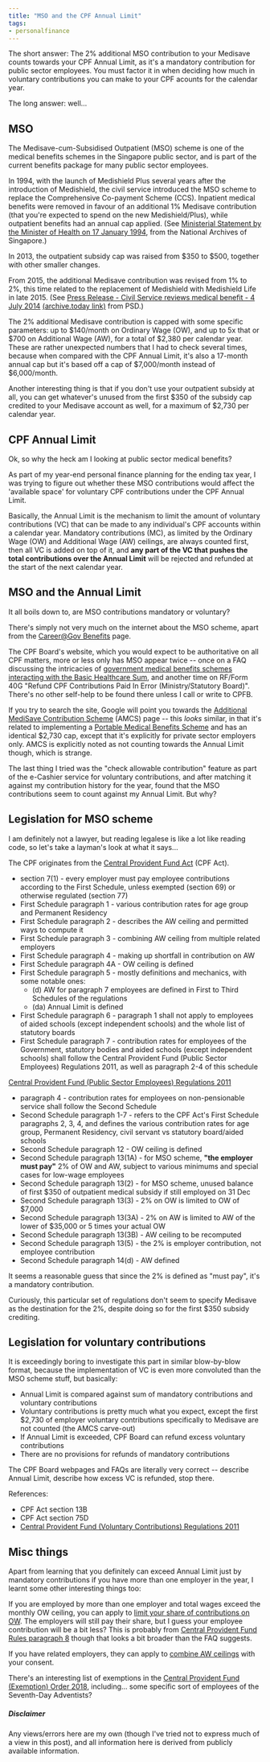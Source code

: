 ```yaml
---
title: "MSO and the CPF Annual Limit"
tags:
- personalfinance
---
```


The short answer: 
The 2% additional MSO contribution to your Medisave counts towards your CPF Annual Limit, as it's a mandatory contribution for public sector employees.
You must factor it in when deciding how much in voluntary contributions you can make to your CPF acounts for the calendar year.

The long answer: well...

## MSO

The Medisave-cum-Subsidised Outpatient (MSO) scheme is one of the medical benefits schemes in the Singapore public sector, and is part of the current benefits package for many public sector employees.

In 1994, with the launch of Medishield Plus several years after the introduction of Medishield, the civil service introduced the MSO scheme to replace the Comprehensive Co-payment Scheme (CCS).
Inpatient medical benefits were removed in favour of an additional 1% Medisave contribution (that you're expected to spend on the new Medishield/Plus), while outpatient benefits had an annual cap applied.
(See [Ministerial Statement by the Minister of Health on 17 January 1994](https://www.nas.gov.sg/archivesonline/data/pdfdoc/yybg19940117s.pdf), from the National Archives of Singapore.)

In 2013, the outpatient subsidy cap was raised from $350 to $500, together with other smaller changes.

From 2015, the additional Medisave contribution was revised from 1% to 2%, this time related to the replacement of Medishield with Medishield Life in late 2015.
(See [Press Release - Civil Service reviews medical benefit - 4 July 2014](https://www.psd.gov.sg/press-room/press-releases/press-release---civil-service-reviews-medical-benefit) [(archive.today link)](http://archive.today/SNBoy) from PSD.)

The 2% additional Medisave contribution is capped with some specific parameters: up to $140/month on Ordinary Wage (OW), and up to 5x that or $700 on Additional Wage (AW), for a total of $2,380 per calendar year.
These are rather unexpected numbers that I had to check several times, because when compared with the CPF Annual Limit, it's also a 17-month annual cap but it's based off a cap of $7,000/month instead of $6,000/month.

Another interesting thing is that if you don't use your outpatient subsidy at all, you can get whatever's unused from the first $350 of the subsidy cap credited to your Medisave account as well, for a maximum of $2,730 per calendar year.

## CPF Annual Limit

Ok, so why the heck am I looking at public sector medical benefits?

As part of my year-end personal finance planning for the ending tax year, I was trying to figure out whether these MSO contributions would affect the 'available space' for voluntary CPF contributions under the CPF Annual Limit.

Basically, the Annual Limit is the mechanism to limit the amount of voluntary contributions (VC) that can be made to any individual's CPF accounts within a calendar year.
Mandatory contributions (MC), as limited by the Ordinary Wage (OW) and Additional Wage (AW) ceilings, are always counted first, then all VC is added on top of it, and **any part of the VC that pushes the total contributions over the Annual Limit** will be rejected and refunded at the start of the next calendar year.

## MSO and the Annual Limit

It all boils down to, are MSO contributions mandatory or voluntary?

There's simply not very much on the internet about the MSO scheme, apart from the [Career@Gov Benefits](https://www.careers.gov.sg/build-your-career/career-toolkit/benefits) page.

The CPF Board's website, which you would expect to be authoritative on all CPF matters, more or less only has MSO appear twice -- once on a FAQ discussing the intricacies of [government medical benefits schemes interacting with the Basic Healthcare Sum](https://www.cpf.gov.sg/members/FAQ/schemes/healthcare/medisave/FAQDetails?category=healthcare&group=MediSave&ajfaqid=2276958&folderid=12917), and another time on RF/Form 40G "Refund CPF Contributions Paid In Error (Ministry/Statutory Board)". 
There's no other self-help to be found there unless I call or write to CPFB.

If you try to search the site, Google will point you towards the [Additional MediSave Contribution Scheme](https://www.cpf.gov.sg/Employers/EmployerGuides/employer-guides/paying-cpf-contributions/voluntary-contributions-for-your-employees) (AMCS) page -- this _looks_ similar, in that it's related to implementing a [Portable Medical Benefits Scheme](https://www.mom.gov.sg/employment-practices/schemes-for-employers-and-employees/portable-medical-benefits) and has an identical $2,730 cap, except that it's explicitly for private sector employers only.
AMCS is explicitly noted as not counting towards the Annual Limit though, which is strange.

The last thing I tried was the "check allowable contribution" feature as part of the e-Cashier service for voluntary contributions, and after matching it against my contribution history for the year, found that the MSO contributions seem to count against my Annual Limit.
But why?

## Legislation for MSO scheme

I am definitely not a lawyer, but reading legalese is like a lot like reading code, so let's take a layman's look at what it says...

The CPF originates from the [Central Provident Fund Act](https://sso.agc.gov.sg/Act/CPFA1953?ValidDate=20191201) (CPF Act).

- section 7(1) - every employer must pay employee contributions according to the First Schedule, unless exempted (section 69) or otherwise regulated (section 77)
- First Schedule paragraph 1 - various contribution rates for age group and Permanent Residency
- First Schedule paragraph 2 - describes the AW ceiling and permitted ways to compute it
- First Schedule paragraph 3 - combining AW ceiling from multiple related employers
- First Schedule paragraph 4 - making up shortfall in contribution on AW
- First Schedule paragraph 4A - OW ceiling is defined
- First Schedule paragraph 5 - mostly definitions and mechanics, with some notable ones:
    - (d) AW for paragraph 7 employees are defined in First to Third Schedules of the regulations
    - (da) Annual Limit is defined
- First Schedule paragraph 6 - paragraph 1 shall not apply to employees of aided schools (except independent schools) and the whole list of statutory boards
- First Schedule paragraph 7 - contribution rates for employees of the Government, statutory bodies and aided schools (except independent schools) shall follow the Central Provident Fund (Public Sector Employees) Regulations 2011, as well as paragraph 2-4 of this schedule

[Central Provident Fund (Public Sector Employees) Regulations 2011](https://sso.agc.gov.sg/SL/CPFA1953-S106-2011?DocDate=20190509&ValidDate=20190510)

- paragraph 4 - contribution rates for employees on non-pensionable service shall follow the Second Schedule
- Second Schedule paragraph 1-7 - refers to the CPF Act's First Schedule paragraphs 2, 3, 4, and defines the various contribution rates for age group, Permanent Residency, civil servant vs statutory board/aided schools
- Second Schedule paragraph 12 - OW ceiling is defined
- Second Schedule paragraph 13(1A) - for MSO scheme, **"the employer must pay"** 2% of OW and AW, subject to various minimums and special cases for low-wage employees
- Second Schedule paragraph 13(2) - for MSO scheme, unused balance of first $350 of outpatient medical subsidy if still employed on 31 Dec
- Second Schedule paragraph 13(3) - 2% on OW is limited to OW of $7,000
- Second Schedule paragraph 13(3A) - 2% on AW is limited to AW of the lower of $35,000 or 5 times your actual OW
- Second Schedule paragraph 13(3B) - AW ceiling to be recomputed
- Second Schedule paragraph 13(5) - the 2% is employer contribution, not employee contribution
- Second Schedule paragraph 14(d) - AW defined

It seems a reasonable guess that since the 2% is defined as "must pay", it's a mandatory contribution.

Curiously, this particular set of regulations don't seem to specify Medisave as the destination for the 2%, despite doing so for the first $350 subsidy crediting.

## Legislation for voluntary contributions

It is exceedingly boring to investigate this part in similar blow-by-blow format, because the implementation of VC is even more convoluted than the MSO scheme stuff, but basically:

- Annual Limit is compared against sum of mandatory contributions and voluntary contributions
- Voluntary contributions is pretty much what you expect, except the first $2,730 of employer voluntary contributions specifically to Medisave are not counted (the AMCS carve-out)
- If Annual Limit is exceeded, CPF Board can refund excess voluntary contributions
- There are no provisions for refunds of mandatory contributions

The CPF Board webpages and FAQs are literally very correct -- describe Annual Limit, describe how excess VC is refunded, stop there.

References:

- CPF Act section 13B
- CPF Act section 75D
- [Central Provident Fund (Voluntary Contributions) Regulations 2011](https://sso.agc.gov.sg/SL/CPFA1953-S731-2011?DocDate=20191230&ValidDate=20191201)

## Misc things

Apart from learning that you definitely can exceed Annual Limit just by mandatory contributions if you have more than one employer in the year, I learnt some other interesting things too:

If you are employed by more than one employer and total wages exceed the monthly OW ceiling, you can apply to [limit your share of contributions on OW](https://www.cpf.gov.sg/members/FAQ/schemes/other-matters/cpf-contribution-for-employees/FAQDetails?category=other+matters&group=CPF+Contribution+for+Employees&ajfaqid=2295959&folderid=18087).
The employers will still pay their share, but I guess your employee contribution will be a bit less? 
This is probably from [Central Provident Fund Rules paragraph 8](https://sso.agc.gov.sg/SL/CPFA1953-R3?DocDate=20161220&ValidDate=20170101#pr8-) though that looks a bit broader than the FAQ suggests.

If you have related employers, they can apply to [combine AW ceilings](https://www.cpf.gov.sg/employers/FAQ/employer-guides/Hiring-Employees/CPF-Contributions-for-your-Employees/FAQDetails?category=Hiring%20Employees&group=CPF%20Contributions%20for%20your%20Employees&folderid=14230&ajfaqid=2201720) with your consent.

There's an interesting list of exemptions in the [Central Provident Fund (Exemption) Order 2018](https://sso.agc.gov.sg/SL/CPFA1953-S61-2018?DocDate=20180202&ValidDate=20191201), including... some specific sort of employees of the Seventh-Day Adventists?

##### Disclaimer

Any views/errors here are my own (though I've tried not to express much of a view in this post), and all information here is derived from publicly available information.
